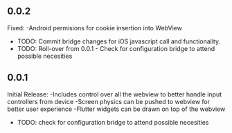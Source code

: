 ## 0.0.2
Fixed:
-Android permisions for cookie insertion into WebView
* TODO: Commit bridge changes for iOS javascript call and functionality.
* TODO: Roll-over from 0.0.1 - Check for configuration bridge to attend possible necesities


## 0.0.1
Initial Release:
-Includes control over all the webview to better handle input controllers from device
-Screen physics can be pushed to webview for better user experience
-Flutter widgets can be drawn on top of the webview
* TODO: check for configuration bridge to attend possible necesities

